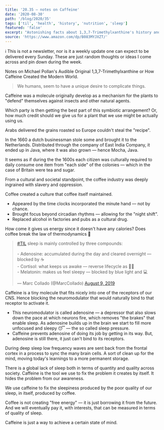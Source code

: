 ```yaml
---
title: '20.35 — notes on Caffeine'
date: '2020-08-30'
path: '/blog/2020/35'
tags: ['til', 'health', 'history', 'nutrition', 'sleep']
featured: 'false'
excerpt: "Astonishing facts about 1,3,7-Trimethylxanthine's history and nutritional properties. Or, notes on Michael Pollan's Audible Original How Caffeine Created the Modern World."
source: 'https://www.amazon.com/dp/B083MYJXZT/'
---
```


ℹ️ This is not a newsletter, nor is it a weekly update one can expect to be delivered every Sunday. These are just random thoughts or ideas I come across and pin down during the week.

Notes on Michael Pollan's Audible Original 1,3,7-Trimethylxanthine or How Caffeine Created the Modern World.

> We humans, seem to have a unique desire to complicate things.

Caffeine was a molecule originally develop as a mechanism for the plants to "defend" themselves against insects and other natural agents.

Which party is then getting the best part of this symbiotic arrangement? Or, how much credit should we give us for a plant that we use might be actually using us.

Arabs delivered the grains roasted so Europe couldn't steal the "recipe".

In the 1660 a dutch businessman stole some and brought it to the Netherlands. Distributed through the company of East India Company, it ended up in Java, where it was also grown — hence Mocha, Java.

It seems as if during the the 1600s each citizen was culturally required to daily consume one item from "each side" of the colonies — which in the case of Britain were tea and sugar.

From a cultural and societal standpoint, the coffee industry was deeply ingrained with slavery and oppression.

Coffee created a culture that coffee itself maintained.

- Appeared by the time clocks incorporated the minute hand — not by chance.
- Brought focus beyond circadian rhythms — allowing for the "night shift".
- Replaced alcohol in factories and pubs as a cultural drug.

How come it gives us energy since it doesn't have any calories? Does coffee break the law of thermodynamics 🤯

<blockquote class="twitter-tweet"><p lang="en" dir="ltr"><a href="https://twitter.com/hashtag/TIL?src=hash&amp;ref_src=twsrc%5Etfw">#TIL</a> sleep is mainly controlled by three compounds:<br><br>- Adenosine: accumulated during the day and cleared overnight — blocked by ☕<br>- Cortisol: what keeps us awake — reverse lifecycle as ☝🏻<br>- Melatonin: makes us feel sleepy — blocked by blue light and 💻</p>&mdash; Marc Collado (@MarcCollado) <a href="https://twitter.com/MarcCollado/status/1159888073255260160?ref_src=twsrc%5Etfw">August 9, 2019</a></blockquote>

Caffeine is a tiny molecule that fits nicely into one of the receptors of our CNS. Hence blocking the neuromodulator that would naturally bind to that receptor to activate it.

- This neuromodulator is called adenosine — a depressor that also slows down the pace at which neurons fire, which removes "the brakes" that enable sleep. As adenosine builds up in the brain we start to fill more unfocused and sleepy 😴 — the so called sleep pressure.
- Caffeine prevents adenosine of doing its job by getting in its way. But, adenosine is still there, it just can't bind to its receptors.

During deep sleep low frequency waves are sent back from the frontal cortex in a process to sync the many brain cells. A sort of clean up for the mind, moving today's learnings to a more permanent storage.

There is a global lack of sleep both in terms of quantity and quality across society. Caffeine is the tool we use to fix the problem it creates by itself. It hides the problem from our awareness.

We use caffeine to fix the sleepiness produced by the poor quality of our sleep, in itself, produced by coffee.

Coffee is not creating "free energy" — it is just borrowing it from the future. And we will eventually pay it, with interests, that can be measured in terms of quality of sleep.

Caffeine is just a way to achieve a certain state of mind.
